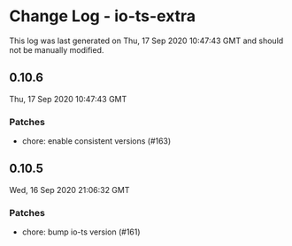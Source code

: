 # Change Log - io-ts-extra

This log was last generated on Thu, 17 Sep 2020 10:47:43 GMT and should not be manually modified.

## 0.10.6
Thu, 17 Sep 2020 10:47:43 GMT

### Patches

- chore: enable consistent versions (#163)

## 0.10.5
Wed, 16 Sep 2020 21:06:32 GMT

### Patches

- chore: bump io-ts version (#161)


